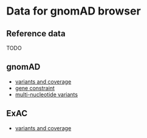 # Data for gnomAD browser

## Reference data

TODO

## gnomAD

* [variants and coverage](./docs/gnomad_variants_and_coverage.md)
* [gene constraint](./docs/gnomad_gene_constraint.md)
* [multi-nucleotide variants](./docs/gnomad_mnvs.md)

## ExAC

* [variants and coverage](./docs/exac_variants_and_coverage.md)

